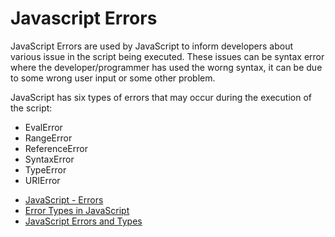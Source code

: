# Javascript Errors

JavaScript Errors are used by JavaScript to inform developers about various issue in the script being executed. These issues can be syntax error where the developer/programmer has used the worng syntax, it can be due to some wrong user input or some other problem.

JavaScript has six types of errors that may occur during the execution of the script:

* EvalError
* RangeError
* ReferenceError
* SyntaxError
* TypeError
* URIError

- [JavaScript - Errors ](https://www.tutorialspoint.com/javascript/javascript_error_handling.htm)
- [Error Types in JavaScript](https://www.tutorialspoint.com/what-are-the-different-types-of-errors-in-javascript)
- [JavaScript Errors and Types](https://youtu.be/fRv2ng_srrM)
